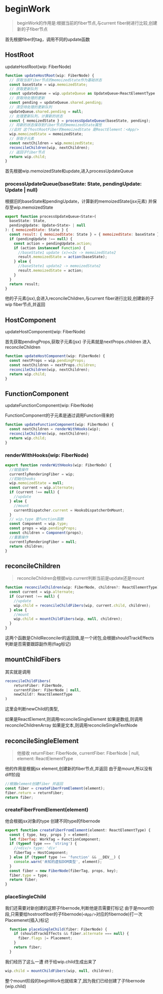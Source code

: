 # beginWork

> beginWork的作用是:根据当前的fiber节点,与current fiber树进行比较,创建新的子fiber节点

首先根据fiber的tag，调用不同的update函数

## HostRoot

updateHostRoot(wip: FiberNode)

```js
function updateHostRoot(wip: FiberNode) {
  // 获取当前fiber节点的memoizedState作为基础状态
  const baseState = wip.memoizedState;
  // 获取更新队列
  const updateQueue = wip.updateQueue as UpdateQueue<ReactElementType | null>;
  // 获取待处理的更新
  const pending = updateQueue.shared.pending;
  // 清空待处理的更新队列
  updateQueue.shared.pending = null;
  // 处理更新队列，计算新的状态
  const { memoizedState } = processUpdateQueue(baseState, pending);
  // 将新的状态保存到fiber节点的memoizedState属性
  //此时 这个hostRootFiber的memoizedState 是ReactElement：<App/>
  wip.memoizedState = memoizedState;
  // 获取子元素
  const nextChildren = wip.memoizedState;
  reconcileChildren(wip, nextChildren);
  // 返回子fiber节点
  return wip.child;
}
```

首先根据wip.memoizedState和update,进入processUpdateQueue

### processUpdateQueue(baseState: State, pendingUpdate: Update<State> | null)

根据旧的baseState和pendingUpdate，计算新的memoizedState(jsx元素)
并保存至wip.memoizedState

```js
export function processUpdateQueue<State>(
  baseState: State,
  pendingUpdate: Update<State> | null
): { memoizedState: State } {
  const result: { memoizedState: State } = { memoizedState: baseState };
  if (pendingUpdate !== null) {
    const action = pendingUpdate.action;
    if (action instanceof Function) {
      //baseState1 update (x)=>2x -> memoizedState2
      result.memoizedState = action(baseState);
    } else {
      //baseStete1 update2 -> memoizedState2
      result.memoizedState = action;
    }
  }
  return result;
}
```

他的子元素(jsx),会进入reconcileChildren,与current fiber进行比较,创建新的子wip fiber节点,并返回

## HostComponent

updateHostComponent(wip: FiberNode)

首先获取pendingProps,获取子元素(jsx)
子元素就是nextProps.children
进入reconcileChildren

```js
function updateHostComponent(wip: FiberNode) {
  const nextProps = wip.pendingProps;
  const nextChildren = nextProps.children;
  reconcileChildren(wip, nextChildren);
  return wip.child;
}
```

## FunctionComponent

updateFunctionComponent(wip: FiberNode)

FunctionComponent的子元素是通过调用Function得来的

```js
function updateFunctionComponent(wip: FiberNode) {
  const nextChildren = renderWithHooks(wip);
  reconcileChildren(wip, nextChildren);
  return wip.child;
}
```

### renderWithHooks(wip: FiberNode)

```js
export function renderWithHooks(wip: FiberNode) {
  //赋值操作
  currentlyRenderingFiber = wip;
  //初始化hooks
  wip.memoizedState = null;
  const current = wip.alternate;
  if (current !== null) {
    //update
  } else {
    //mount
    currentDispatcher.current = HooksDispatcherOnMount;
  }
  // wip.type 是function函数
  const Component = wip.type;
  const props = wip.pendingProps;
  const children = Component(props);
  //重置操作
  currentlyRenderingFiber = null;
  return children;
}
```

## reconcileChildren

> reconcileChildren会根据wip.current判断当前是update还是mount

```js
function reconcileChildren(wip: FiberNode, children?: ReactElementType) {
  const current = wip.alternate;
  if (current !== null) {
    //update
    wip.child = reconcileChildFibers(wip, current.child, children);
  } else {
    //mount
    wip.child = mountChildFibers(wip, null, children);
  }
}
```

这两个函数是ChildReconciler的返回值,是一个闭包,会根据shouldTrackEffects判断是否需要跟踪副作用(flag标记)

## mountChildFibers

其实就是调用

```js
reconcileChildFibers(
    returnFiber: FiberNode,
    currentFiber: FiberNode | null,
    newChild?: ReactElementType
)
```

这里会判断newChild的类型,

如果是ReactElement,则调用reconcileSingleElement
如果是数组,则调用reconcileChildrenArray
如果是文本,则调用reconcileSingleTextNode

## reconcileSingleElement

> 他接收
> returnFiber: FiberNode,
> currentFiber: FiberNode | null,
> element: ReactElementType

他的作用是根据jsx element,创建新的fiber节点,并返回
由于是mount,所以没有diff阶段

```js
//根据element创建fiber 并返回
const fiber = createFiberFromElement(element);
fiber.return = returnFiber;
return fiber;
```

### createFiberFromElement(element)

他会根据jsx对象的type 创建不同type的fibernode

```js
export function createFiberFromElement(element: ReactElementType) {
  const { type, key, props } = element;
  let fiberTag: WorkTag = FunctionComponent;
  if (typeof type === 'string') {
    //<div/> type: 'div'
    fiberTag = HostComponent;
  } else if (typeof type !== 'function' && __DEV__) {
    console.warn('未知的虚拟DOM类型', element);
  }
  const fiber = new FiberNode(fiberTag, props, key);
  fiber.type = type;
  return fiber;
}

```

### placeSingleChild

我们还需要对新创建的这颗子fibernode,判断他是否需要打标记
由于是mount阶段,只需要给hostrootfiber的子fibernode(`<App/>`对应的fibernode)打一次
Placemenet(插入)标记

```js
  function placeSingleChild(fiber: FiberNode) {
    if (shouldTrackEffects && fiber.alternate === null) {
      fiber.flags |= Placement;
    }
    return fiber;
  }
```

我们经历了这么一遭 终于给wip.child生成出来了

```js
wip.child = mountChildFibers(wip, null, children);
```

整个mount阶段的beginWork也就结束了,因为我们已经创建了子fibernode
(wip.child)
